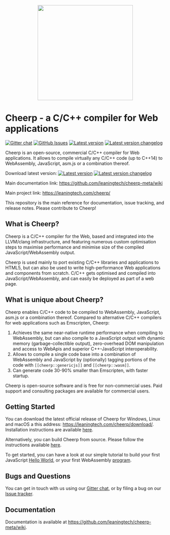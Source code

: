 <p align="center"><img src="https://github.com/leaningtech/cheerp-meta/blob/master/media/cheerp_light_background.png" width="300"></p>

# Cheerp - a C/C++ compiler for Web applications

[![Gitter chat](https://badges.gitter.im/leaningtech/cheerp.svg)](https://gitter.im/leaningtech/cheerp)
[![GitHub Issues](https://img.shields.io/github/issues/leaningtech/cheerp-meta.svg)](https://github.com/leaningtech/cheerp-meta/issues)
[![Latest version](https://img.shields.io/badge/cheerp-2.0rc1-brightgreen.svg)](https://leaningtech.com/cheerp/download/)  [![Latest version changelog](https://img.shields.io/badge/cheerp2.0rc1-changelog-brightgreen.svg)](Changelog)


Cheerp is an open-source, commercial C/C++ compiler for Web applications. It allows to compile virtually any C/C++ code (up to C++14) to WebAssembly, JavaScript, asm.js or a combination thereof.

Download latest version: [![Latest version](https://img.shields.io/badge/cheerp-2.0rc1-brightgreen.svg)](https://leaningtech.com/cheerp/download/)  [![Latest version changelog](https://img.shields.io/badge/cheerp2.0rc1-changelog-brightgreen.svg)](Changelog)


Main documentation link: https://github.com/leaningtech/cheerp-meta/wiki

Main project link: https://leaningtech.com/cheerp/

This repository is the main reference for documentation, issue tracking, and release notes. Please contribute to Cheerp!

What is Cheerp?
------

Cheerp is a C/C++ compiler for the Web, based and integrated into the LLVM/clang infrastructure, and featuring numerous custom optimisation steps to maximise performance and minimise size of the compiled JavaScript/WebAssembly output.

Cheerp is used mainly to port existing C/C++ libraries and applications to HTML5, but can also be used to write high-performance Web applications and components from scratch. C/C++ gets optimised and compiled into JavaScript/WebAssembly, and can easily be deployed as part of a web page.

What is unique about Cheerp?
------

Cheerp enables C/C++ code to be compiled to WebAssembly, JavaScript, asm.js or a combination thereof. Compared to alternative C/C++ compilers for web applications such as Emscripten, Cheerp:
1. Achieves the same near-native runtime performance when compiling to WebAssembly, but can also compile to a JavaScript output with dynamic memory (garbage-collectible output), zero-overhead DOM manipulation and access to WebApis and superior C++-JavaScript interoperability.
2. Allows to compile a single code base into a combination of WebAssembly and JavaScript by (optionally) tagging portions of the code with ```[[cheerp::genericjs]]``` and ```[[cheerp::wasm]]```.
3. Can generate code 30-90% smaller than Emscripten, with faster startup.

Cheerp is open-source software and is free for non-commercial uses. Paid support and consulting packages are available for commercial users. 

Getting Started
------
You can download the latest official release of Cheerp for Windows, Linux and macOS a this address:
https://leaningtech.com/cheerp/download/. Installation instructions are available [here](https://github.com/leaningtech/cheerp-meta/wiki#buildinstallation).

Alternatively, you can build Cheerp from source. Please follow the instructions available [here](https://github.com/leaningtech/cheerp-meta/wiki#buildinstallation).

To get started, you can have a look at our simple tutorial to build your first JavaScript [Hello World](https://github.com/leaningtech/cheerp-meta/wiki/Cheerp-Tutorial), or your first WebAssembly [program](https://github.com/leaningtech/cheerp-meta/wiki/WebAssembly-output-(wasm-or-wast-mode)).

Bugs and Questions
------

You can get in touch with us using our [Gitter chat](https://gitter.im/leaningtech/cheerp), or by filing a bug on our [Issue tracker](https://github.com/leaningtech/cheerp-meta/issues).

Documentation
-----

Documentation is available at https://github.com/leaningtech/cheerp-meta/wiki.
